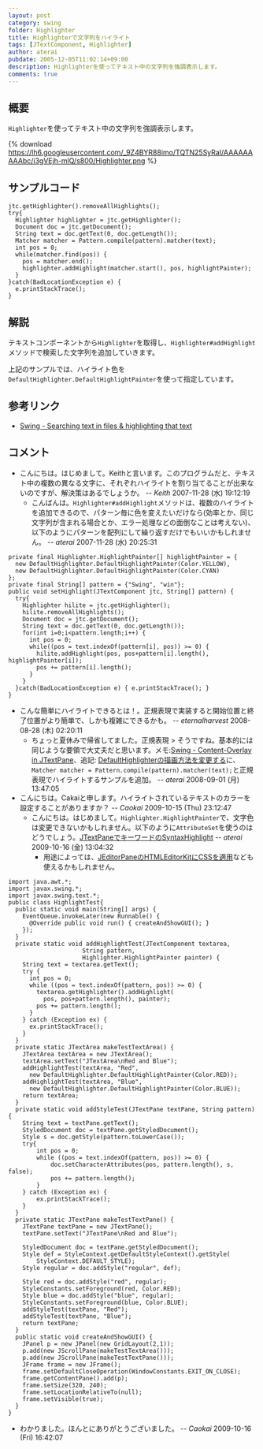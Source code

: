 ```yaml
---
layout: post
category: swing
folder: Highlighter
title: Highlighterで文字列をハイライト
tags: [JTextComponent, Highlighter]
author: aterai
pubdate: 2005-12-05T11:02:14+09:00
description: Highlighterを使ってテキスト中の文字列を強調表示します。
comments: true
---
```

## 概要
`Highlighter`を使ってテキスト中の文字列を強調表示します。

{% download https://lh6.googleusercontent.com/_9Z4BYR88imo/TQTN25SyRaI/AAAAAAAAAbc/i3gVEjh-mlQ/s800/Highlighter.png %}

## サンプルコード
<pre class="prettyprint"><code>jtc.getHighlighter().removeAllHighlights();
try{
  Highlighter highlighter = jtc.getHighlighter();
  Document doc = jtc.getDocument();
  String text = doc.getText(0, doc.getLength());
  Matcher matcher = Pattern.compile(pattern).matcher(text);
  int pos = 0;
  while(matcher.find(pos)) {
    pos = matcher.end();
    highlighter.addHighlight(matcher.start(), pos, highlightPainter);
  }
}catch(BadLocationException e) {
  e.printStackTrace();
}
</code></pre>

## 解説
テキストコンポーネントから`Highlighter`を取得し、`Highlighter#addHighlight`メソッドで検索した文字列を追加していきます。

上記のサンプルでは、ハイライト色を`DefaultHighlighter.DefaultHighlightPainter`を使って指定しています。

## 参考リンク
- [Swing - Searching text in files & highlighting that text](https://forums.oracle.com/thread/1387954)

<!-- dummy comment line for breaking list -->

## コメント
- こんにちは。はじめまして。Keithと言います。このプログラムだと、テキスト中の複数の異なる文字に、それぞれハイライトを割り当てることが出来ないのですが、解決策はあるでしょうか。 -- *Keith* 2007-11-28 (水) 19:12:19
    - こんばんは。`Highlighter#addHighlight`メソッドは、複数のハイライトを追加できるので、パターン毎に色を変えたいだけなら(効率とか、同じ文字列が含まれる場合とか、エラー処理などの面倒なことは考えない)、以下のようにパターンを配列にして繰り返すだけでもいいかもしれません。 -- *aterai* 2007-11-28 (水) 20:25:31

<!-- dummy comment line for breaking list -->

<pre class="prettyprint"><code>private final Highlighter.HighlightPainter[] highlightPainter = {
  new DefaultHighlighter.DefaultHighlightPainter(Color.YELLOW),
  new DefaultHighlighter.DefaultHighlightPainter(Color.CYAN)
};
private final String[] pattern = {"Swing", "win"};
public void setHighlight(JTextComponent jtc, String[] pattern) {
  try{
    Highlighter hilite = jtc.getHighlighter();
    hilite.removeAllHighlights();
    Document doc = jtc.getDocument();
    String text = doc.getText(0, doc.getLength());
    for(int i=0;i&lt;pattern.length;i++) {
      int pos = 0;
      while((pos = text.indexOf(pattern[i], pos)) &gt;= 0) {
        hilite.addHighlight(pos, pos+pattern[i].length(), highlightPainter[i]);
        pos += pattern[i].length();
      }
    }
  }catch(BadLocationException e) { e.printStackTrace(); }
}
</code></pre>

- こんな簡単にハイライトできるとは！。正規表現で実装すると開始位置と終了位置がより簡単で、しかも複雑にできるかも。 -- *eternalharvest* 2008-08-28 (木) 02:20:11
    - ちょっと夏休みで帰省してました。正規表現 > そうですね。基本的には同じような要領で大丈夫だと思います。メモ:[Swing - Content-Overlay in JTextPane](https://forums.oracle.com/thread/1382907)、追記: [DefaultHighlighterの描画方法を変更する](http://terai.xrea.jp/Swing/DrawsLayeredHighlights.html)に、`Matcher matcher = Pattern.compile(pattern).matcher(text);`と正規表現でハイライトするサンプルを追加。 -- *aterai* 2008-09-01 (月) 13:47:05
- こんにちは。Cakaiと申します。ハイライトされているテキストのカラーを設定することがありますか？ -- *Caokai* 2009-10-15 (Thu) 23:12:47
    - こんにちは。はじめまして。`Highlighter.HighlightPainter`で、文字色は変更できないかもしれません。以下のように`AttributeSet`を使うのはどうでしょう。[JTextPaneでキーワードのSyntaxHighlight](http://terai.xrea.jp/Swing/SimpleSyntaxHighlight.html) -- *aterai* 2009-10-16 (金) 13:04:32
        - 用途によっては、[JEditorPaneのHTMLEditorKitにCSSを適用](http://terai.xrea.jp/Swing/StyleSheet.html)なども使えるかもしれません。

<!-- dummy comment line for breaking list -->

<pre class="prettyprint"><code>import java.awt.*;
import javax.swing.*;
import javax.swing.text.*;
public class HighlightTest{
  public static void main(String[] args) {
    EventQueue.invokeLater(new Runnable() {
      @Override public void run() { createAndShowGUI(); }
    });
  }
  private static void addHighlightTest(JTextComponent textarea,
                     String pattern,
                     Highlighter.HighlightPainter painter) {
    String text = textarea.getText();
    try {
      int pos = 0;
      while ((pos = text.indexOf(pattern, pos)) &gt;= 0) {
        textarea.getHighlighter().addHighlight(
          pos, pos+pattern.length(), painter);
        pos += pattern.length();
      }
    } catch (Exception ex) {
      ex.printStackTrace();
    }
  }
  private static JTextArea makeTestTextArea() {
    JTextArea textArea = new JTextArea();
    textArea.setText("JTextArea\nRed and Blue");
    addHighlightTest(textArea, "Red",
      new DefaultHighlighter.DefaultHighlightPainter(Color.RED));
    addHighlightTest(textArea, "Blue",
      new DefaultHighlighter.DefaultHighlightPainter(Color.BLUE));
    return textArea;
  }
  private static void addStyleTest(JTextPane textPane, String pattern) {
    String text = textPane.getText();
    StyledDocument doc = textPane.getStyledDocument();
    Style s = doc.getStyle(pattern.toLowerCase());
    try{
        int pos = 0;
        while ((pos = text.indexOf(pattern, pos)) &gt;= 0) {
            doc.setCharacterAttributes(pos, pattern.length(), s, false);
            pos += pattern.length();
        }
    } catch (Exception ex) {
        ex.printStackTrace();
    }
  }
  private static JTextPane makeTestTextPane() {
    JTextPane textPane = new JTextPane();
    textPane.setText("JTextPane\nRed and Blue");

    StyledDocument doc = textPane.getStyledDocument();
    Style def = StyleContext.getDefaultStyleContext().getStyle(
        StyleContext.DEFAULT_STYLE);
    Style regular = doc.addStyle("regular", def);

    Style red = doc.addStyle("red", regular);
    StyleConstants.setForeground(red, Color.RED);
    Style blue = doc.addStyle("blue", regular);
    StyleConstants.setForeground(blue, Color.BLUE);
    addStyleTest(textPane, "Red");
    addStyleTest(textPane, "Blue");
    return textPane;
  }
  public static void createAndShowGUI() {
    JPanel p = new JPanel(new GridLayout(2,1));
    p.add(new JScrollPane(makeTestTextArea()));
    p.add(new JScrollPane(makeTestTextPane()));
    JFrame frame = new JFrame();
    frame.setDefaultCloseOperation(WindowConstants.EXIT_ON_CLOSE);
    frame.getContentPane().add(p);
    frame.setSize(320, 240);
    frame.setLocationRelativeTo(null);
    frame.setVisible(true);
  }
}
</code></pre>
- わかりました。ほんとにありがとうございました。 -- *Caokai* 2009-10-16 (Fri) 16:42:07

<!-- dummy comment line for breaking list -->
